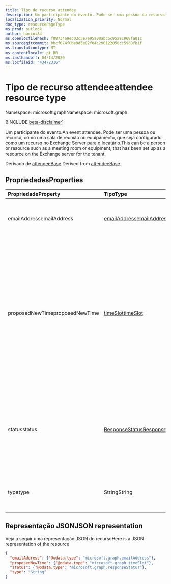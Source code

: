 ```yaml
---
title: Tipo de recurso attendee
description: Um participante do evento. Pode ser uma pessoa ou recurso, como uma sala de reunião ou equipamento, que seja configurado como um recurso no Exchange Server para o locatário.
localization_priority: Normal
doc_type: resourcePageType
ms.prod: outlook
author: harini84
ms.openlocfilehash: f08734a9ec03c5e7e95a00abc5c95a9c968fa81c
ms.sourcegitcommit: bbcf074f0be9d5e02f84c290122850cc5968fb1f
ms.translationtype: MT
ms.contentlocale: pt-BR
ms.lasthandoff: 04/14/2020
ms.locfileid: "43472316"
---
```

# <a name="attendee-resource-type"></a><span data-ttu-id="82e46-104">Tipo de recurso attendee</span><span class="sxs-lookup"><span data-stu-id="82e46-104">attendee resource type</span></span>

<span data-ttu-id="82e46-105">Namespace: microsoft.graph</span><span class="sxs-lookup"><span data-stu-id="82e46-105">Namespace: microsoft.graph</span></span>

[!INCLUDE [beta-disclaimer](../../includes/beta-disclaimer.md)]

<span data-ttu-id="82e46-106">Um participante do evento.</span><span class="sxs-lookup"><span data-stu-id="82e46-106">An event attendee.</span></span> <span data-ttu-id="82e46-107">Pode ser uma pessoa ou recurso, como uma sala de reunião ou equipamento, que seja configurado como um recurso no Exchange Server para o locatário.</span><span class="sxs-lookup"><span data-stu-id="82e46-107">This can be a person or resource such as a meeting room or equipment, that has been set up as a resource on the Exchange server for the tenant.</span></span>

<span data-ttu-id="82e46-108">Derivado de [attendeeBase](attendeebase.md).</span><span class="sxs-lookup"><span data-stu-id="82e46-108">Derived from [attendeeBase](attendeebase.md).</span></span>

## <a name="properties"></a><span data-ttu-id="82e46-109">Propriedades</span><span class="sxs-lookup"><span data-stu-id="82e46-109">Properties</span></span>
| <span data-ttu-id="82e46-110">Propriedade</span><span class="sxs-lookup"><span data-stu-id="82e46-110">Property</span></span>     | <span data-ttu-id="82e46-111">Tipo</span><span class="sxs-lookup"><span data-stu-id="82e46-111">Type</span></span>   |<span data-ttu-id="82e46-112">Descrição</span><span class="sxs-lookup"><span data-stu-id="82e46-112">Description</span></span>|
|:---------------|:--------|:----------|
|<span data-ttu-id="82e46-113">emailAddress</span><span class="sxs-lookup"><span data-stu-id="82e46-113">emailAddress</span></span>|[<span data-ttu-id="82e46-114">emailAddress</span><span class="sxs-lookup"><span data-stu-id="82e46-114">emailAddress</span></span>](emailaddress.md)|<span data-ttu-id="82e46-115">Inclui o nome e endereço SMTP do participante.</span><span class="sxs-lookup"><span data-stu-id="82e46-115">Includes the name and SMTP address of the attendee.</span></span>|
|<span data-ttu-id="82e46-116">proposedNewTime</span><span class="sxs-lookup"><span data-stu-id="82e46-116">proposedNewTime</span></span>|[<span data-ttu-id="82e46-117">timeSlot</span><span class="sxs-lookup"><span data-stu-id="82e46-117">timeSlot</span></span>](timeslot.md)|<span data-ttu-id="82e46-118">Uma data/hora alternativa proposta pelo participante para que uma solicitação de reunião inicie e termine.</span><span class="sxs-lookup"><span data-stu-id="82e46-118">An alternate date/time proposed by the attendee for a meeting request to start and end.</span></span> <span data-ttu-id="82e46-119">Se o participante não propôs outra vez, essa propriedade não é incluída em uma resposta de um evento GET.</span><span class="sxs-lookup"><span data-stu-id="82e46-119">If the attendee hasn't proposed another time, then this property is not included in a response of a GET event.</span></span>|
|<span data-ttu-id="82e46-120">status</span><span class="sxs-lookup"><span data-stu-id="82e46-120">status</span></span>|[<span data-ttu-id="82e46-121">ResponseStatus</span><span class="sxs-lookup"><span data-stu-id="82e46-121">ResponseStatus</span></span>](responsestatus.md)|<span data-ttu-id="82e46-122">A resposta do participante (nenhum, aceito, recusado, etc.) para o evento e a data e a hora em que a resposta foi enviada.</span><span class="sxs-lookup"><span data-stu-id="82e46-122">The attendee's response (none, accepted, declined, etc.) for the event and date-time that the response was sent.</span></span>|
|<span data-ttu-id="82e46-123">type</span><span class="sxs-lookup"><span data-stu-id="82e46-123">type</span></span>|<span data-ttu-id="82e46-124">String</span><span class="sxs-lookup"><span data-stu-id="82e46-124">String</span></span>|<span data-ttu-id="82e46-125">O tipo de participante: `required`, `optional` ou `resource`.</span><span class="sxs-lookup"><span data-stu-id="82e46-125">The attendee type: `required`, `optional`, `resource`.</span></span>|

## <a name="json-representation"></a><span data-ttu-id="82e46-126">Representação JSON</span><span class="sxs-lookup"><span data-stu-id="82e46-126">JSON representation</span></span>

<span data-ttu-id="82e46-127">Veja a seguir uma representação JSON do recurso</span><span class="sxs-lookup"><span data-stu-id="82e46-127">Here is a JSON representation of the resource</span></span>

<!-- {
  "blockType": "resource",
  "optionalProperties": [
    "proposedNewTime"
  ],
  "@odata.type": "microsoft.graph.attendee"
}-->

```json
{
  "emailAddress": {"@odata.type": "microsoft.graph.emailAddress"},
  "proposedNewTime": {"@odata.type": "microsoft.graph.timeSlot"},
  "status": {"@odata.type": "microsoft.graph.responseStatus"},
  "type": "String"
}

```


<!-- uuid: 8fcb5dbc-d5aa-4681-8e31-b001d5168d79
2015-10-25 14:57:30 UTC -->
<!--
{
  "type": "#page.annotation",
  "description": "attendee resource",
  "keywords": "",
  "section": "documentation",
  "tocPath": "",
  "suppressions": []
}
-->
